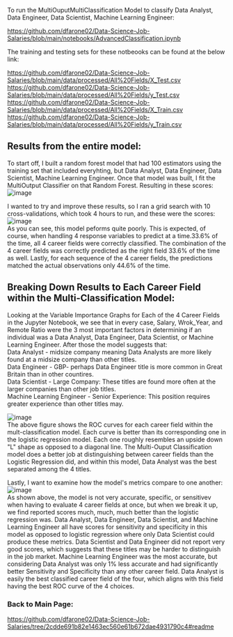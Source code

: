 To run the MultiOuputMultiClassification Model to classify Data Analyst, Data Engineer, Data Scientist, Machine Learning Engineer:

https://github.com/dfarone02/Data-Science-Job-Salaries/blob/main/notebooks/AdvancedClassification.ipynb

The training and testing sets for these notbeooks can be found at the below link:

https://github.com/dfarone02/Data-Science-Job-Salaries/blob/main/data/processed/All%20Fields/X_Test.csv <br>
https://github.com/dfarone02/Data-Science-Job-Salaries/blob/main/data/processed/All%20Fields/y_Test.csv <br>
https://github.com/dfarone02/Data-Science-Job-Salaries/blob/main/data/processed/All%20Fields/X_Train.csv <br>
https://github.com/dfarone02/Data-Science-Job-Salaries/blob/main/data/processed/All%20Fields/y_Train.csv <br>

Results from the entire model:
------------------------------
To start off, I built a random forest model that had 100 estimators using the training set that included everyhting, but Data Analyst, Data Engineer, Data Scientist, Machine Learning Engineer. Once that model was built, I fit the MultiOutput Classifier on that Random Forest. Resulting in these scores:<br>
![image](https://user-images.githubusercontent.com/97635420/232333096-a0b56f0e-a8ff-4b78-b1f6-1ae2a6f53ce0.png)<br>

I wanted to try and improve these results, so I ran a grid search with 10 cross-validations, which took 4 hours to run, and these were the scores:<br>
![image](https://user-images.githubusercontent.com/97635420/232333357-1ead099d-4013-47fe-93de-50c4eb166aa7.png)<br>
As you can see, this model peforms quite poorly. This is expected, of course, when handling 4 response variables to predict at a time.33.6% of the time, all 4 career fields were correctly classified. The combination of the 4 career fields was correctly predicted as the right field 33.6% of the time as well. Lastly, for each sequence of the 4 career fields, the predictions matched the actual observations only 44.6% of the time.

Breaking Down Results to Each Career Field within the Multi-Classification Model:
----------------------------------------------------------------------------------
Looking at the Variable Importance Graphs for Each of the 4 Career Fields in the Jupyter Notebook, we see that in every case, Salary, Wrok_Year, and Remote Ratio were the 3 most important factors in determining if an individual was a Data Analyst, Data Engineer, Data Scientist, or Machine Learning Engineer. After those the model suggests that: <br>
  Data Analyst - midsize company meaning Data Analysts are more likely found at a midsize company than other titles.<br>
  Data Engineer - GBP- perhaps Data Engineer title is more common in Great Britain than in other countires.<br>
  Data Scientist - Large Company: These titles are found more often at the larger companies than other job titles.<br>
  Machine Learning Engineer - Senior Experience: This position requires greater experience than other titles may.<br>

![image](https://user-images.githubusercontent.com/97635420/232334378-188eebde-2c00-4a4a-9fd3-c20d47a06f93.png)<br>
The above figure shows the ROC curves for each career field within the mult-classification model. Each curve is better than its corresponding one in the logistic regression model. Each one roughly resembles an upside down "L" shape as opposed to a diagonal line. The Multi-Ouput Classification model does a better job at distinguishing between career fields than the Logistic Regression did, and within this model, Data Analyst was the best separated among the 4 titles. <br>

Lastly, I want to examine how the model's metrics compare to one another: <br>
![image](https://user-images.githubusercontent.com/97635420/232334535-6572af9b-ae59-478d-8dd2-8ed63918b571.png)<br>
As shown above, the model is not very accurate, specific, or sensitivev when having to evaluate 4 career fields at once, but when we break it up, we find reported scores much, much, much better than the logistic regression was. Data Analyst, Data Engineer, Data Scientist, and Machine Learning Engineer all have scores for sensitivity and specificity in this model as opposed to logistic regression where only Data Scientist could produce these metrics. Data Scientist and Data Engineer did not report very good scores, which suggests that these titles may be harder to distinguish in the job market.  Machine Learning Engineer was the most accurate, but considering Data Analyst was only 1% less accurate and had significantly better Sensitivity and Specificity than any other career field. Data Analyst is easily the best classified career field of the four, which aligns with this field having the best ROC curve of the 4 choices.

### Back to Main Page: <br>
https://github.com/dfarone02/Data-Science-Job-Salaries/tree/2cdde691b82e1463ec560e61b672dae4931790c4#readme
